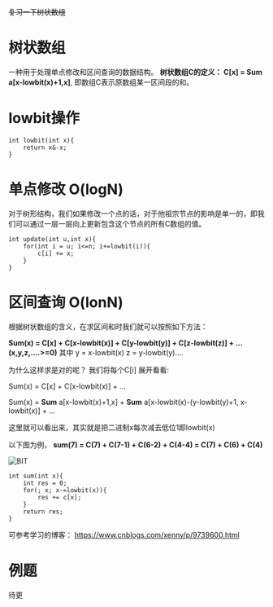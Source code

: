 ~~复习一下树状数组~~

# 树状数组
一种用于处理单点修改和区间查询的数据结构。
**树状数组C的定义： C[x] = Sum   a[x-lowbit(x)+1,x]**, 即数组C表示原数组某一区间段的和。

# lowbit操作
```
int lowbit(int x){
    return x&-x;
}
```

# 单点修改 O(logN)
对于树形结构，我们如果修改一个点的话，对于他祖宗节点的影响是单一的，即我们可以通过一层一层向上更新包含这个节点的所有C数组的值。
```
int update(int u,int x){
    for(int i = u; i<=n; i+=lowbit(i)){
        c[i] += x;
    }
}
```



# 区间查询 O(lonN)
根据树状数组的含义，在求区间和时我们就可以按照如下方法：

**Sum(x)  = C[x] + C[x-lowbit(x)] + C[y-lowbit(y)] + C[z-lowbit(z)] + ... (x,y,z,....>=0)**
其中 y = x-lowbit(x)     z = y-lowbit(y)....

为什么这样求是对的呢？
我们将每个C[i] 展开看看:

Sum(x) = C[x] + C[x-lowbit(x)] + ...

Sum(x) = **Sum**  a[x-lowbit(x)+1,x]   + **Sum**  a[x-lowbit(x)-(y-lowbit(y)+1, x-lowbit(x)] + ...

这里就可以看出来，其实就是把二进制x每次减去低位1即lowbit(x)

以下图为例， **sum(7) = C(7) + C(7-1) + C(6-2) + C(4-4) =  C(7) + C(6) + C(4)**

![BIT](https://upload-images.jianshu.io/upload_images/19138073-c139763f46b8657a.png?imageMogr2/auto-orient/strip%7CimageView2/2/w/1240)

```
int sum(int x){
    int res = 0;
    for(; x; x-=lowbit(x)){
        res += c[x];
    }
    return res;
}
```
可参考学习的博客：
https://www.cnblogs.com/xenny/p/9739600.html

# 例题
待更

